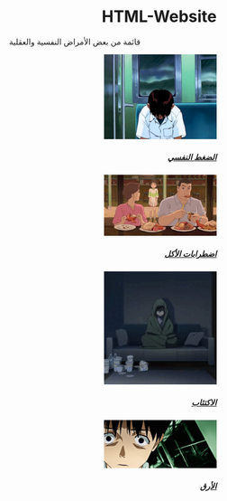 # HTML-Website
<HTML dir="rtl">
<title>
الأمراض النفسية والعقلية
</title>
<HEAD>

</head>
<body> 
<p ALIGN="CENTER">قائمة من بعض الأمراض النفسية والعقلية</p>

  <div class="card" style="width: 18rem;">
  <img src="v12.png" WIDTH="200" HEGHT="200" class="card-img-top" alt="no img">
  <div class="card-body">
    <h5 class="card-title"><a href="relationships.htm" class="btn btn-primary">الضغط النفسي</a></h5>
   
  </div>
</div>

<div class="card" style="width: 18rem;">
  <img src="li.png" WIDTH="200" HEGHT="200" class="card-img-top" alt="no img">
  <div class="card-body">
      <h5 class="card-title"><a href="bb.htm" class="btn btn-primary">اضطرابات الأكل</a></h5>
    
    
  </div>
</div>

<div class="card" style="width: 18rem;">
  <img src="ff.png" WIDTH="200" HEGHT="200" class="card-img-top" alt="no img">
  <div class="card-body">
        <h5 class="card-title"><a href="aa.htm" class="btn btn-primary">الاكتئاب</a></h5>
 
 
  </div>
</div>

<div class="card" style="width: 18rem;">
  <img src="ss.png" WIDTH="200" HEGHT="200" class="card-img-top" alt="no img">
  <div class="card-body">
    <h5 class="card-title"><a href="cc.htm" class="btn btn-primary">الأرق</a></h5>
    
   
  </div>
</div>

</body>
</html>
